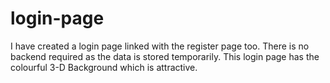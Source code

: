 # login-page
I have created a login page linked with the register page too. There is no backend required as the data is stored temporarily. This login page has the colourful  3-D Background which is attractive. 
